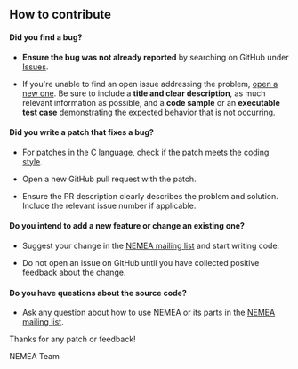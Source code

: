 ## How to contribute

#### **Did you find a bug?**

* **Ensure the bug was not already reported** by searching on GitHub under [Issues](https://github.com/CESNET/NEMEA/issues).

* If you're unable to find an open issue addressing the problem, [open a new one](https://github.com/CESNET/NEMEA/issues/new). Be sure to include a **title and clear description**, as much relevant information as possible, and a **code sample** or an **executable test case** demonstrating the expected behavior that is not occurring.

#### **Did you write a patch that fixes a bug?**

* For patches in the C language, check if the patch meets the [coding style](https://github.com/CESNET/Nemea-Framework/blob/master/libtrap/CodingStyle.md).

* Open a new GitHub pull request with the patch.

* Ensure the PR description clearly describes the problem and solution. Include the relevant issue number if applicable.

#### **Do you intend to add a new feature or change an existing one?**

* Suggest your change in the [NEMEA mailing list](https://random.cesnet.cz/mailman/listinfo/nemea) and start writing code.

* Do not open an issue on GitHub until you have collected positive feedback about the change.

#### **Do you have questions about the source code?**

* Ask any question about how to use NEMEA or its parts in the [NEMEA mailing list](https://random.cesnet.cz/mailman/listinfo/nemea).

Thanks for any patch or feedback!

NEMEA Team
